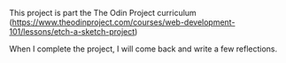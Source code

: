 This project is part the The Odin Project curriculum (https://www.theodinproject.com/courses/web-development-101/lessons/etch-a-sketch-project)

When I complete the project, I will come back and write a few reflections.